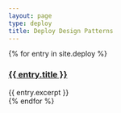 ```yaml
---
layout: page
type: deploy
title: Deploy Design Patterns
---
```

{% for entry in site.deploy %}
<div class="pattern">
    <h3><a href="{{ entry.url }}">{{ entry.title }}</a></h3>
    {{ entry.excerpt }}
</div>
{% endfor %}